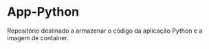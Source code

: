 # App-Python

Repositório destinado a armazenar o código da aplicação Python e a imagem de container.
